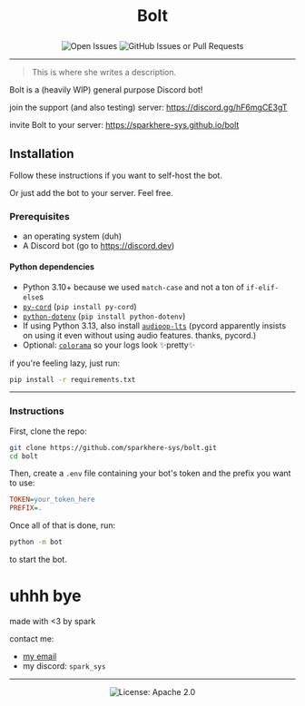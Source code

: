 # <p align=center> Bolt </p>

<p align=center>
  <img alt="Open Issues" src="https://img.shields.io/github/issues/sparkhere-sys/bolt?style=for-the-badge&logo=github&logoColor=white&color=%23f38ba8">
  <img alt="GitHub Issues or Pull Requests" src="https://img.shields.io/github/issues-pr/sparkhere-sys/bolt?style=for-the-badge&logo=git&logoColor=white&color=%23a6e3a1">
</p>

---

> This is where she writes a description.

Bolt is a (heavily WIP) general purpose Discord bot!

join the support (and also testing) server: https://discord.gg/hF6mgCE3gT

invite Bolt to your server: https://sparkhere-sys.github.io/bolt

## Installation

Follow these instructions if you want to self-host the bot.

Or just add the bot to your server. Feel free.

### Prerequisites

* an operating system (duh)
* A Discord bot (go to https://discord.dev)

#### Python dependencies

* Python 3.10+ because we used `match-case` and not a ton of `if-elif-else`s
* [`py-cord`](https://pypi.org/project/py-cord/) (`pip install py-cord`)
* [`python-dotenv`](https://pypi.org/project/python-dotenv/) (`pip install python-dotenv`)
* If using Python 3.13, also install [`audioop-lts`](https://pypi.org/project/audioop-lts) (pycord apparently insists on using it even without using audio features. thanks, pycord.)
* Optional: [`colorama`](https://pypi.org/project/colorama) so your logs look :sparkles:pretty:sparkles:

if you're feeling lazy, just run:
```bash
pip install -r requirements.txt
```

---

### Instructions

First, clone the repo:

```bash
git clone https://github.com/sparkhere-sys/bolt.git
cd bolt
```

Then, create a `.env` file containing your bot's token and the prefix you want to use:

```ini
TOKEN=your_token_here
PREFIX=.
```

Once all of that is done, run:
```bash
python -m bot
```
to start the bot.

# uhhh bye

made with <3 by spark

contact me:

* [my email](mailto:spark-aur@proton.me)
* my discord: `spark_sys`

---

<p align=center>
  <img alt="License: Apache 2.0" src="https://img.shields.io/github/license/sparkhere-sys/bolt?style=for-the-badge&logo=apache&logoColor=black&label=license&labelColor=white&color=%2374c7ec&link=https%3A%2F%2Fgithub.com%2Fsparkhere-sys%2Fbolt%2Fblob%2Fmain%2FLICENSE">
</p>
